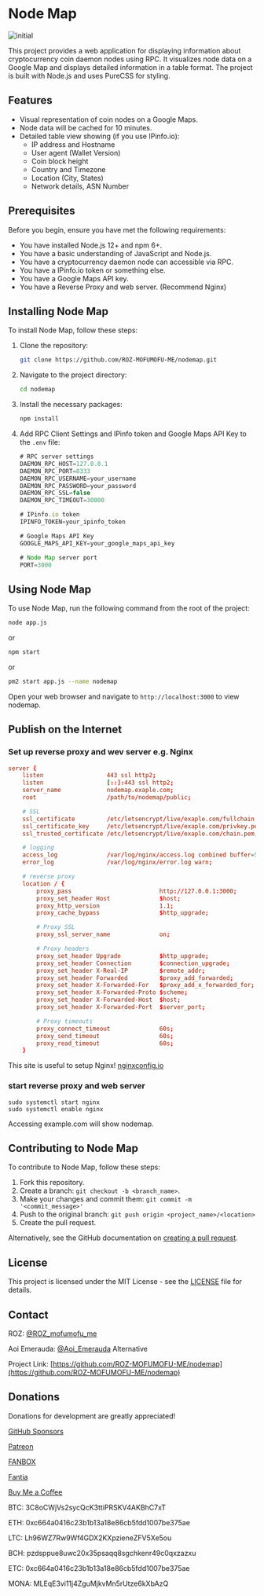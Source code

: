 # Node Map

![initial](https://github.com/ROZ-MOFUMOFU-ME/nodemap/assets/35634920/63cfb18c-bf18-4a42-abeb-7c019b7b3aa3)

This project provides a web application for displaying information about cryptocurrency coin daemon nodes using RPC. It visualizes node data on a Google Map and displays detailed information in a table format. The project is built with Node.js and uses PureCSS for styling.

## Features

- Visual representation of coin nodes on a Google Maps.
- Node data will be cached for 10 minutes.
- Detailed table view showing (if you use IPinfo.io):
  - IP address and Hostname
  - User agent (Wallet Version)
  - Coin block height
  - Country and Timezone
  - Location (City, States)
  - Network details, ASN Number

## Prerequisites

Before you begin, ensure you have met the following requirements:
- You have installed Node.js 12+ and npm 6+.
- You have a basic understanding of JavaScript and Node.js.
- You have a cryptocurrency daemon node can accessible via RPC.
- You have a IPinfo.io token or something else.
- You have a Google Maps API key.
- You have a Reverse Proxy and web server. (Recommend Nginx)

## Installing Node Map

To install Node Map, follow these steps:

1. Clone the repository:
   ```bash
   git clone https://github.com/ROZ-MOFUMOFU-ME/nodemap.git
   ```
2. Navigate to the project directory:
   ```bash
   cd nodemap
   ```
3. Install the necessary packages:
   ```bash
   npm install
   ```
4. Add RPC Client Settings and IPinfo token and Google Maps API Key to the `.env` file:
   ```app.js
   # RPC server settings
   DAEMON_RPC_HOST=127.0.0.1
   DAEMON_RPC_PORT=8333
   DAEMON_RPC_USERNAME=your_username
   DAEMON_RPC_PASSWORD=your_password
   DAEMON_RPC_SSL=false
   DAEMON_RPC_TIMEOUT=30000

   # IPinfo.io token
   IPINFO_TOKEN=your_ipinfo_token
   
   # Google Maps API Key
   GOOGLE_MAPS_API_KEY=your_google_maps_api_key

   # Node Map server port
   PORT=3000
   ```
   
## Using Node Map

To use Node Map, run the following command from the root of the project:
  ```bash
  node app.js
  ```
or
  ```bash
  npm start
  ```
or
  ```bash
  pm2 start app.js --name nodemap
  ```

Open your web browser and navigate to `http://localhost:3000` to view nodemap.

## Publish on the Internet

### Set up reverse proxy and wev server e.g. Nginx
   ```nginx.conf
   server {
       listen                  443 ssl http2;
       listen                  [::]:443 ssl http2;
       server_name             nodemap.exaple.com;
       root                    /path/to/nodemap/public;

       # SSL
       ssl_certificate         /etc/letsencrypt/live/exaple.com/fullchain.pem;
       ssl_certificate_key     /etc/letsencrypt/live/exaple.com/privkey.pem;
       ssl_trusted_certificate /etc/letsencrypt/live/exaple.com/chain.pem;

       # logging
       access_log              /var/log/nginx/access.log combined buffer=512k flush=1m;
       error_log               /var/log/nginx/error.log warn;

       # reverse proxy
       location / {
           proxy_pass                         http://127.0.0.1:3000;
           proxy_set_header Host              $host;
           proxy_http_version                 1.1;
           proxy_cache_bypass                 $http_upgrade;

           # Proxy SSL
           proxy_ssl_server_name              on;

           # Proxy headers
           proxy_set_header Upgrade           $http_upgrade;
           proxy_set_header Connection        $connection_upgrade;
           proxy_set_header X-Real-IP         $remote_addr;
           proxy_set_header Forwarded         $proxy_add_forwarded;
           proxy_set_header X-Forwarded-For   $proxy_add_x_forwarded_for;
           proxy_set_header X-Forwarded-Proto $scheme;
           proxy_set_header X-Forwarded-Host  $host;
           proxy_set_header X-Forwarded-Port  $server_port;

           # Proxy timeouts
           proxy_connect_timeout              60s;
           proxy_send_timeout                 60s;
           proxy_read_timeout                 60s;
       }      
   ```
This site is useful to setup Nginx!
[nginxconfig.io](https://www.digitalocean.com/community/tools/nginx)

### start reverse proxy and web server
   ```
   sudo systemctl start nginx
   sudo systemctl enable nginx
   ```
Accessing example.com will show nodemap.

## Contributing to Node Map

To contribute to Node Map, follow these steps:

1. Fork this repository.
2. Create a branch: `git checkout -b <branch_name>`.
3. Make your changes and commit them: `git commit -m '<commit_message>'`
4. Push to the original branch: `git push origin <project_name>/<location>`
5. Create the pull request.

Alternatively, see the GitHub documentation on [creating a pull request](https://help.github.com/articles/creating-a-pull-request/).

## License

This project is licensed under the MIT License - see the [LICENSE](https://github.com/ROZ-MOFUMOFU-ME/nodemap/blob/main/LICENSE) file for details.

## Contact

ROZ: [@ROZ_mofumofu_me](https://twitter.com/ROZ_mofumofu_me)

Aoi Emerauda: [@Aoi_Emerauda](https://twitter.com/Aoi_Emerauda) Alternative

Project Link: [https://github.com/ROZ-MOFUMOFU-ME/nodemap](https://github.com/ROZ-MOFUMOFU-ME/nodemap)

## Donations

Donations for development are greatly appreciated!

[GitHub Sponsors](https://github.com/sponsors/ROZ-MOFUMOFU-ME)

[Patreon](https://patreon.com/emerauda)

[FANBOX](https://emerauda.fanbox.cc/)

[Fantia](https://fantia.jp/emerauda)

[Buy Me a Coffee](https://buymeacoffee.com/emerauda)

BTC: 3C8oCWjVs2sycQcK3ttiPRSKV4AKBhC7xT

ETH: 0xc664a0416c23b1b13a18e86cb5fdd1007be375ae

LTC: Lh96WZ7Rw9Wf4GDX2KXpzieneZFV5Xe5ou

BCH: pzdsppue8uwc20x35psaqq8sgchkenr49c0qxzazxu

ETC: 0xc664a0416c23b1b13a18e86cb5fdd1007be375ae

MONA: MLEqE3vi11j4ZguMjkvMn5rUtze6kXbAzQ
